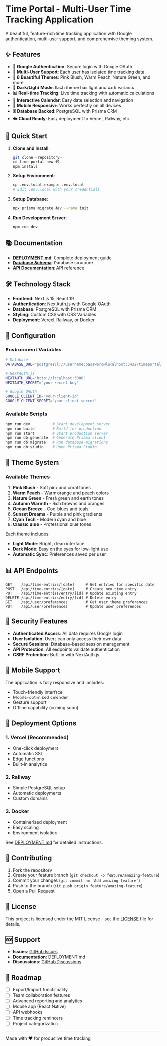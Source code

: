 # Time Portal - Multi-User Time Tracking Application

A beautiful, feature-rich time tracking application with Google authentication, multi-user support, and comprehensive theming system.

## ✨ Features

- **🔐 Google Authentication**: Secure login with Google OAuth
- **👥 Multi-User Support**: Each user has isolated time tracking data
- **🎨 8 Beautiful Themes**: Pink Blush, Warm Peach, Nature Green, and more
- **🌙 Dark/Light Mode**: Each theme has light and dark variants
- **📊 Real-time Tracking**: Live time tracking with automatic calculations
- **📅 Interactive Calendar**: Easy date selection and navigation
- **📱 Mobile Responsive**: Works perfectly on all devices
- **🗄️ Database Backed**: PostgreSQL with Prisma ORM
- **☁️ Cloud Ready**: Easy deployment to Vercel, Railway, etc.

## 🚀 Quick Start

1. **Clone and Install**:
   ```bash
   git clone <repository>
   cd time-portal-new-09
   npm install
   ```

2. **Setup Environment**:
   ```bash
   cp .env.local.example .env.local
   # Edit .env.local with your credentials
   ```

3. **Setup Database**:
   ```bash
   npx prisma migrate dev --name init
   ```

4. **Run Development Server**:
   ```bash
   npm run dev
   ```

## 📚 Documentation

- **[DEPLOYMENT.md](DEPLOYMENT.md)**: Complete deployment guide
- **[Database Schema](prisma/schema.prisma)**: Database structure
- **[API Documentation](#api-endpoints)**: API reference

## 🛠️ Technology Stack

- **Frontend**: Next.js 15, React 19
- **Authentication**: NextAuth.js with Google OAuth
- **Database**: PostgreSQL with Prisma ORM
- **Styling**: Custom CSS with CSS Variables
- **Deployment**: Vercel, Railway, or Docker

## 🔧 Configuration

### Environment Variables

```bash
# Database
DATABASE_URL="postgresql://username:password@localhost:5432/timeportal"

# NextAuth.js
NEXTAUTH_URL="http://localhost:3000"
NEXTAUTH_SECRET="your-secret-key"

# Google OAuth
GOOGLE_CLIENT_ID="your-client-id"
GOOGLE_CLIENT_SECRET="your-client-secret"
```

### Available Scripts

```bash
npm run dev          # Start development server
npm run build        # Build for production
npm run start        # Start production server
npm run db:generate  # Generate Prisma client
npm run db:migrate   # Run database migrations
npm run db:studio    # Open Prisma Studio
```

## 🎨 Theme System

### Available Themes

1. **Pink Blush** - Soft pink and coral tones
2. **Warm Peach** - Warm orange and peach colors
3. **Nature Green** - Fresh green and earth tones
4. **Autumn Warmth** - Rich browns and oranges
5. **Ocean Breeze** - Cool blues and teals
6. **Sunset Dreams** - Purple and pink gradients
7. **Cyan Tech** - Modern cyan and blue
8. **Classic Blue** - Professional blue tones

Each theme includes:
- **Light Mode**: Bright, clean interface
- **Dark Mode**: Easy on the eyes for low-light use
- **Automatic Sync**: Preferences saved per user

## 📊 API Endpoints

```
GET    /api/time-entries/[date]     # Get entries for specific date
POST   /api/time-entries/[date]     # Create new time entry
PUT    /api/time-entries/entry/[id] # Update existing entry
DELETE /api/time-entries/entry/[id] # Delete entry
GET    /api/user/preferences        # Get user theme preferences
PUT    /api/user/preferences        # Update user preferences
```

## 🔐 Security Features

- **Authenticated Access**: All data requires Google login
- **User Isolation**: Users can only access their own data
- **Secure Sessions**: Database-based session management
- **API Protection**: All endpoints validate authentication
- **CSRF Protection**: Built-in with NextAuth.js

## 📱 Mobile Support

The application is fully responsive and includes:
- Touch-friendly interface
- Mobile-optimized calendar
- Gesture support
- Offline capability (coming soon)

## 🚀 Deployment Options

### 1. Vercel (Recommended)
- One-click deployment
- Automatic SSL
- Edge functions
- Built-in analytics

### 2. Railway
- Simple PostgreSQL setup
- Automatic deployments
- Custom domains

### 3. Docker
- Containerized deployment
- Easy scaling
- Environment isolation

See [DEPLOYMENT.md](DEPLOYMENT.md) for detailed instructions.

## 🤝 Contributing

1. Fork the repository
2. Create your feature branch (`git checkout -b feature/amazing-feature`)
3. Commit your changes (`git commit -m 'Add amazing feature'`)
4. Push to the branch (`git push origin feature/amazing-feature`)
5. Open a Pull Request

## 📄 License

This project is licensed under the MIT License - see the [LICENSE](LICENSE) file for details.

## 🆘 Support

- **Issues**: [GitHub Issues](https://github.com/username/time-portal/issues)
- **Documentation**: [DEPLOYMENT.md](DEPLOYMENT.md)
- **Discussions**: [GitHub Discussions](https://github.com/username/time-portal/discussions)

## 🎯 Roadmap

- [ ] Export/Import functionality
- [ ] Team collaboration features
- [ ] Advanced reporting and analytics
- [ ] Mobile app (React Native)
- [ ] API webhooks
- [ ] Time tracking reminders
- [ ] Project categorization

---

Made with ❤️ for productive time tracking
